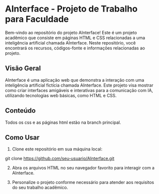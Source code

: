 # AInterface - Projeto de Trabalho para Faculdade

Bem-vindo ao repositório do projeto AInterface! Este é um projeto acadêmico que consiste em páginas HTML e CSS relacionadas a uma inteligência artificial chamada AInterface. Neste repositório, você encontrará os recursos, códigos-fonte e informações relacionadas ao projeto.

## Visão Geral

AInterface é uma aplicação web que demonstra a interação com uma inteligência artificial fictícia chamada AInterface. Este projeto visa mostrar como criar interfaces amigáveis e interativas para a comunicação com IA, utilizando tecnologias web básicas, como HTML e CSS.

## Conteúdo

Todos os css e as páginas html estão na branch principal.

## Como Usar

1. Clone este repositório em sua máquina local:

git clone https://github.com/seu-usuario/AInterface.git

2. Abra os arquivos HTML no seu navegador favorito para interagir com a AInterface.

3. Personalize o projeto conforme necessário para atender aos requisitos do seu trabalho acadêmico.

